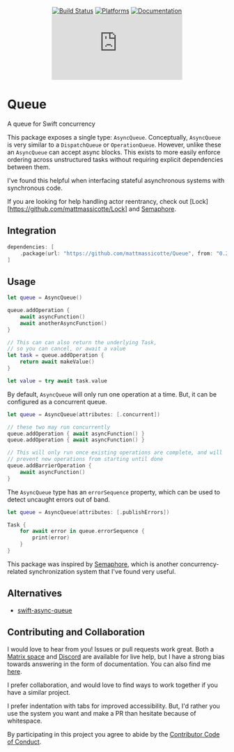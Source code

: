 <div align="center">

[![Build Status][build status badge]][build status]
[![Platforms][platforms badge]][platforms]
[![Documentation][documentation badge]][documentation]
[![Matrix][matrix badge]][matrix]

</div>

# Queue

A queue for Swift concurrency

This package exposes a single type: `AsyncQueue`. Conceptually, `AsyncQueue` is very similar to a `DispatchQueue` or `OperationQueue`. However, unlike these an `AsyncQueue` can accept async blocks. This exists to more easily enforce ordering across unstructured tasks without requiring explicit dependencies between them.

I've found this helpful when interfacing stateful asynchronous systems with synchronous code.

If you are looking for help handling actor reentrancy, check out [Lock][https://github.com/mattmassicotte/Lock] and [Semaphore][semaphore].

## Integration

```swift
dependencies: [
    .package(url: "https://github.com/mattmassicotte/Queue", from: "0.2.0")
]
```

## Usage

```swift
let queue = AsyncQueue()

queue.addOperation {
    await asyncFunction()
    await anotherAsyncFunction()
}

// This can can also return the underlying Task,
// so you can cancel, or await a value
let task = queue.addOperation {
    return await makeValue()
}

let value = try await task.value
```

By default, `AsyncQueue` will only run one operation at a time. But, it can be configured as a concurrent queue.

```swift
let queue = AsyncQueue(attributes: [.concurrent])

// these two may run concurrently
queue.addOperation { await asyncFunction() }
queue.addOperation { await asyncFunction() }

// This will only run once existing operations are complete, and will
// prevent new operations from starting until done
queue.addBarrierOperation {
    await asyncFunction()
}
```

The `AsyncQueue` type has an `errorSequence` property, which can be used to detect uncaught errors out of band.

```swift
let queue = AsyncQueue(attributes: [.publishErrors])

Task {
    for await error in queue.errorSequence {
        print(error)
    }
}
```

This package was inspired by [Semaphore][semaphore], which is another concurrency-related synchronization system that I've found very useful.

## Alternatives

- [swift-async-queue](https://github.com/dfed/swift-async-queue)

## Contributing and Collaboration

I would love to hear from you! Issues or pull requests work great. Both a [Matrix space][matrix] and [Discord][discord] are available for live help, but I have a strong bias towards answering in the form of documentation. You can also find me [here](https://www.massicotte.org/about).

I prefer collaboration, and would love to find ways to work together if you have a similar project.

I prefer indentation with tabs for improved accessibility. But, I'd rather you use the system you want and make a PR than hesitate because of whitespace.

By participating in this project you agree to abide by the [Contributor Code of Conduct](CODE_OF_CONDUCT.md).

[build status]: https://github.com/mattmassicotte/Queue/actions
[build status badge]: https://github.com/mattmassicotte/Queue/workflows/CI/badge.svg
[platforms]: https://swiftpackageindex.com/mattmassicotte/Queue
[platforms badge]: https://img.shields.io/endpoint?url=https%3A%2F%2Fswiftpackageindex.com%2Fapi%2Fpackages%2Fmattmassicotte%2FQueue%2Fbadge%3Ftype%3Dplatforms
[documentation]: https://swiftpackageindex.com/mattmassicotte/Queue/main/documentation
[documentation badge]: https://img.shields.io/badge/Documentation-DocC-blue
[matrix]: https://matrix.to/#/%23chimehq%3Amatrix.org
[matrix badge]: https://img.shields.io/matrix/chimehq%3Amatrix.org?label=Matrix
[discord]: https://discord.gg/esFpX6sErJ
[semaphore]: https://github.com/groue/Semaphore